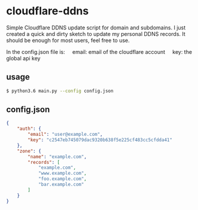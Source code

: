 # cloudflare-ddns
Simple Cloudflare DDNS update script for domain and subdomains.
I just created a quick and dirty sketch to update my personal DDNS records. It should be enough for most users, feel free to use.


In the config.json file is:
&nbsp;&nbsp;&nbsp;&nbsp;email: email of the cloudflare account
&nbsp;&nbsp;&nbsp;&nbsp;key: the global api key


## usage

```bash
$ python3.6 main.py --config config.json
```

## config.json

```json
{
    "auth": {
        "email": "user@example.com",
        "key": "c2547eb745079dac9320b638f5e225cf483cc5cfdda41"
    },
    "zone": {
        "name": "example.com",
        "records": [
            "example.com",
            "www.example.com",
            "foo.example.com",
            "bar.example.com"
        ]
    }
}
```
